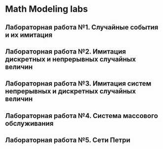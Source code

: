 # Math Modeling labs

## Лабораторная работа №1. Случайные события и их имитация

## Лабораторная работа №2. Имитация дискретных и непрерывных случайных величин

## Лабораторная работа №3. Имитация систем непрерывных и дискретных случайных величин

## Лабораторная работа №4. Система массового обслуживания

## Лабораторная работа №5. Сети Петри
